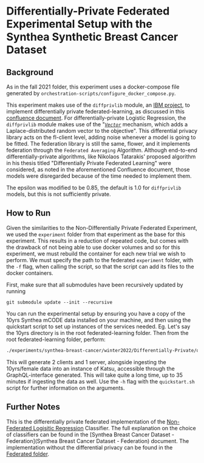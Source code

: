 # Differentially-Private Federated Experimental Setup with the Synthea Synthetic Breast Cancer Dataset

## Background
As in the fall 2021 folder, this experiment uses a docker-compose file generated by `orchestration-scripts/configure_docker_compose.py`.

This experiment makes use of the `diffprivlib` module, an [IBM project](https://github.com/IBM/differential-privacy-library), to implement differentially private federated-learning, as discussed in this [confluence document](https://candig.atlassian.net/wiki/spaces/CA/pages/634224664/Synthea+Breast+Cancer+-+Choice+of+Differential+Privacy+Algorithm). For differentially-private Logistic Regression, the `diffprivlib` module makes use of the "[*`Vector`*](https://github.com/IBM/differential-privacy-library/blob/main/diffprivlib/models/logistic_regression.py) mechanism, which adds a Laplace-distributed random vector to the objective". This differential privacy library acts on the fl-client level, adding noise whenever a model is going to be fitted. The federation library is still the same, flower, and it implements federation through the `Federated Averaging` Algorithm. Although end-to-end differentially-private algorithms, like Nikolaos Tatarakis' proposed algorithm in his thesis titled "Differentially Private Federated Learning" were considered, as noted in the aforementioned Confluence document, those models were disregarded because of the time needed to implement them.

The epsilon was modified to be 0.85, the default is 1.0 for `diffprivlib` models, but this is not sufficiently private. 

## How to Run

Given the similarities to the Non-Differentially Private Federated Experiment, we used the `experiment` folder from that experiment as the base for this experiment. This results in a reduction of repeated code, but comes with the drawback of not being able to use docker volumes and so for this experiment, we must rebuild the container for each new trial we wish to perform. We must specify the path to the federated `experiment` folder, with the `-f` flag, when calling the script, so that the script can add its files to the docker containers.

First, make sure that all submodules have been recursively updated by running
```
git submodule update --init --recursive
```

You can run the experimental setup by ensuring you have a copy of the 10yrs Synthea mCODE data installed on your machine, and then using the quickstart script to set up instances of the services needed.
Eg. Let's say the 10yrs directory is in the root federated-learning folder. Then from the root federated-learning folder, perform:

```bash
./experiments/synthea-breast-cancer/winter2022/Differentially-Private/quickstart.sh -i 10yrs/female -e <EXPERIMENT_PATH> -f <FEDERATED_EXPERIMENT_PATH>
```

This will generate 2 clients and 1 server, alongside ingesting the 10yrs/female data into an instance of Katsu, accessible through the GraphQL-interface generated. This will take quite a long time, up to 35 minutes if ingesting the data as well.
Use the `-h` flag with the `quickstart.sh` script for further information on the arguments. 

## Further Notes

This is the  differentially private federated implementation of the [Non-Federated Logisitic Regression](../Non-Federated/SyntheaClassifiers.ipynb) Classifier. The full explanation on the choice of classifiers can be found in the [Synthea Breast Cancer Dataset - Federation](Synthea Breast Cancer Dataset - Federation) document. The implementation without the differential privacy can be found in the [Federated folder](../Federated).